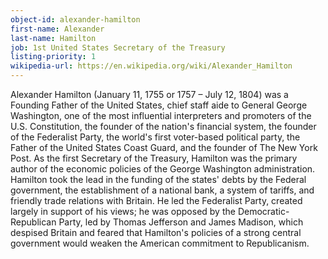 ```yaml
---
object-id: alexander-hamilton
first-name: Alexander
last-name: Hamilton
job: 1st United States Secretary of the Treasury
listing-priority: 1
wikipedia-url: https://en.wikipedia.org/wiki/Alexander_Hamilton
---
```


Alexander Hamilton (January 11, 1755 or 1757 – July 12, 1804) was a Founding Father of the United States, chief staff aide to General George Washington, one of the most influential interpreters and promoters of the U.S. Constitution, the founder of the nation's financial system, the founder of the Federalist Party, the world's first voter-based political party, the Father of the United States Coast Guard, and the founder of The New York Post. As the first Secretary of the Treasury, Hamilton was the primary author of the economic policies of the George Washington administration. Hamilton took the lead in the funding of the states' debts by the Federal government, the establishment of a national bank, a system of tariffs, and friendly trade relations with Britain. He led the Federalist Party, created largely in support of his views; he was opposed by the Democratic-Republican Party, led by Thomas Jefferson and James Madison, which despised Britain and feared that Hamilton's policies of a strong central government would weaken the American commitment to Republicanism.
